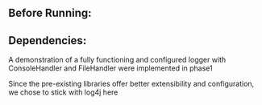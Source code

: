 Before Running:
-------------

Dependencies:
-------------

A demonstration of a fully functioning and configured logger with ConsoleHandler and FileHandler were implemented in phase1

Since the pre-existing libraries offer better extensibility and configuration, we chose to stick with log4j here

